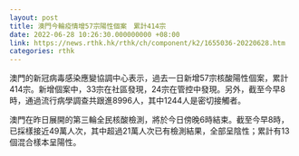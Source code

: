 ```yaml
---
layout: post
title: 澳門今輪疫情增57宗陽性個案　累計414宗
date: 2022-06-28 10:26:30.000000000 +08:00
link: https://news.rthk.hk/rthk/ch/component/k2/1655036-20220628.htm
categories: rthk
---
```


澳門的新冠病毒感染應變協調中心表示，過去一日新增57宗核酸陽性個案，累計414宗。新增個案中，33宗在社區發現，24宗在管控中發現。另外，截至今早8時，通過流行病學調查共跟進8996人，其中1244人是密切接觸者。

澳門在昨日展開的第三輪全民核酸檢測，將於今日傍晚6時結束。截至今早8時，已採樣接近49萬人次，其中超過21萬人次已有檢測結果，全部呈陰性；累計有13個混合樣本呈陽性。
